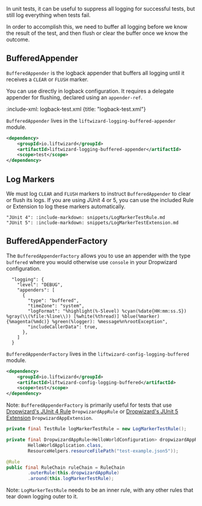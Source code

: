 In unit tests, it can be useful to suppress all logging for successful tests, but still log everything when tests fail.

In order to accomplish this, we need to buffer all logging before we know the result of the test, and then flush or clear the buffer once we know the outcome.

## BufferedAppender

`BufferedAppender` is the logback appender that buffers all logging until it receives a `CLEAR` or `FLUSH` marker.

You can use  directly in logback configuration. It requires a delegate appender for flushing, declared using an `appender-ref`.

:include-xml: logback-test.xml {title: "logback-test.xml"}

`BufferedAppender` lives in the `liftwizard-logging-buffered-appender` module.

```xml
<dependency>
    <groupId>io.liftwizard</groupId>
    <artifactId>liftwizard-logging-buffered-appender</artifactId>
    <scope>test</scope>
</dependency>
```


## Log Markers

We must log `CLEAR` and `FLUSH` markers to instruct `BufferedAppender` to clear or flush its logs. If you are using JUnit 4 or 5, you can use the included Rule or Extension to log these markers automatically.

```tabs
"JUnit 4": :include-markdown: snippets/LogMarkerTestRule.md
"JUnit 5": :include-markdown: snippets/LogMarkerTestExtension.md
```

## BufferedAppenderFactory

The `BufferedAppenderFactory` allows you to use an appender with the type `buffered` where you would otherwise use `console` in your Dropwizard configuration.

```json5
  "logging": {
    "level": "DEBUG",
    "appenders": [
      {
        "type": "buffered",
        "timeZone": "system",
        "logFormat": "%highlight(%-5level) %cyan(%date{HH:mm:ss.S}) %gray(\\(%file:%line\\)) [%white(%thread)] %blue(%marker) {%magenta(%mdc)} %green(%logger): %message%n%rootException",
        "includeCallerData": true,
      },
    ]
  }
```

`BufferedAppenderFactory` lives in the `liftwizard-config-logging-buffered` module.

```xml
<dependency>
    <groupId>io.liftwizard</groupId>
    <artifactId>liftwizard-config-logging-buffered</artifactId>
    <scope>test</scope>
</dependency>
```

Note: `BufferedAppenderFactory` is primarily useful for tests that use [Dropwizard's JUnit 4 Rule](https://www.dropwizard.io/en/release-2.1.x/manual/testing.html#junit-4) `DropwizardAppRule` or [Dropwizard's JUnit 5 Extension](https://www.dropwizard.io/en/release-2.1.x/manual/testing.html#junit-5) `DropwizardAppExtension`.
 
```java
private final TestRule logMarkerTestRule = new LogMarkerTestRule();

private final DropwizardAppRule<HelloWorldConfiguration> dropwizardAppRule = new DropwizardAppRule<>(
        HelloWorldApplication.class,
        ResourceHelpers.resourceFilePath("test-example.json5"));

@Rule
public final RuleChain ruleChain = RuleChain
        .outerRule(this.dropwizardAppRule)
        .around(this.logMarkerTestRule);
```

Note: `LogMarkerTestRule` needs to be an inner rule, with any other rules that tear down logging outer to it.
